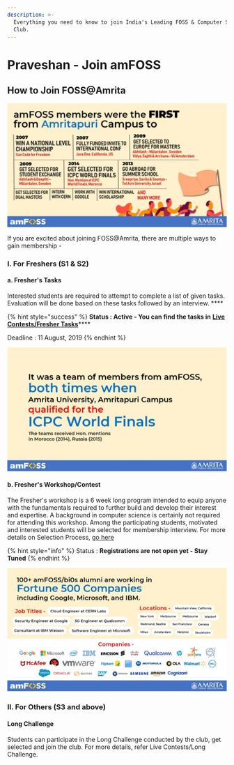 ```yaml
---
description: >-
  Everything you need to know to join India's Leading FOSS & Computer Science
  Club.
---
```


# Praveshan - Join amFOSS

## How to Join FOSS@Amrita

![](.gitbook/assets/image%20%283%29.png)

If you are excited about joining FOSS@Amrita, there are multiple ways to gain membership - 

### **I. For Freshers \(S1 & S2\)** 

####     **a.  Fresher's Tasks** 

Interested students are required to attempt to complete a list of given tasks. Evaluation will be done based on these tasks followed by an interview. ****

{% hint style="success" %}
**Status : Active - You can find the tasks in** [**Live Contests/Fresher Tasks**](https://join.amfoss.in/live-contests/fresher-tasks)\*\*\*\*

Deadline : 11 August, 2019
{% endhint %}

![](.gitbook/assets/image%20%284%29.png)

#### **b.  Fresher's Workshop/Contest**

The Fresher's workshop is a 6 week long program intended to equip anyone with the fundamentals required to further build and develop their interest and expertise. A background in computer science is certainly not required for attending this workshop. Among the participating students, motivated and interested students will be selected for membership interview. For more details on Selection Process, [go here](https://join.amfoss.in/selection/selection-process)

{% hint style="info" %}
Status : **Registrations are not open yet - Stay Tuned** 
{% endhint %}

![](.gitbook/assets/image%20%285%29.png)

### II. For Others \(S3 and above\) 

####      Long Challenge

Students can participate in the Long Challenge conducted by the club, get selected and join the club. For more details, refer Live Contests/Long Challenge.

####     





